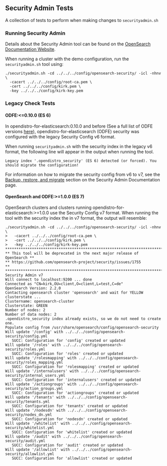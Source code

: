 ## Security Admin Tests

A collection of tests to perform when making changes to `securityadmin.sh`

### Running Security Admin

Details about the Security Admin tool can be found on the [OpenSearch Documentation Website](https://opensearch.org/docs/latest/security-plugin/configuration/security-admin/).

When running a cluster with the demo configuration, run the `securityadmin.sh` tool using:

```
./securityadmin.sh -cd ../../../config/opensearch-security/ -icl -nhnv \
  -cacert ../../../config/root-ca.pem \
  -cert ../../../config/kirk.pem \
  -key ../../../config/kirk-key.pem
```

### Legacy Check Tests

#### ODFE:<=0.10.0 (ES 6)

In opendistro-for-elasticsearch:0.10.0 and before (See a full list of ODFE versions [here](https://opendistro.github.io/for-elasticsearch-docs/version-history/)), opendistro-for-elasticsearch (ODFE) security was configured with the legacy Security Config v6 format. 

When running `securityadmin.sh` with the security index in the legacy v6 format, the following line will appear in the output when running the tool.

```
Legacy index '.opendistro_security' (ES 6) detected (or forced). You should migrate the configuration!
````

For information on how to migrate the security config from v6 to v7, see the [Backup, restore, and migrate](https://opensearch.org/docs/latest/security-plugin/configuration/security-admin/#backup-restore-and-migrate) section on the Security Admin Documentation page. 

#### OpenSearch and ODFE:>=1.0.0 (ES 7)

OpenSearch clusters and clusters running opendistro-for-elasticsearch:>=1.0.0 use the Security Config v7 format. When running the tool with the security index the in v7 format, the output will resemble:

```
./securityadmin.sh -cd ../../../config/opensearch-security/ -icl -nhnv \
>   -cacert ../../../config/root-ca.pem \
>   -cert ../../../config/kirk.pem \
>   -key ../../../config/kirk-key.pem
**************************************************************************
** This tool will be deprecated in the next major release of OpenSearch **
** https://github.com/opensearch-project/security/issues/1755           **
**************************************************************************
Security Admin v7
Will connect to localhost:9200 ... done
Connected as "CN=kirk,OU=client,O=client,L=test,C=de"
OpenSearch Version: 2.2.0
Contacting opensearch cluster 'opensearch' and wait for YELLOW clusterstate ...
Clustername: opensearch-cluster
Clusterstate: GREEN
Number of nodes: 2
Number of data nodes: 2
.opendistro_security index already exists, so we do not need to create one.
Populate config from /usr/share/opensearch/config/opensearch-security
Will update '/config' with ../../../config/opensearch-security/config.yml
   SUCC: Configuration for 'config' created or updated
Will update '/roles' with ../../../config/opensearch-security/roles.yml
   SUCC: Configuration for 'roles' created or updated
Will update '/rolesmapping' with ../../../config/opensearch-security/roles_mapping.yml
   SUCC: Configuration for 'rolesmapping' created or updated
Will update '/internalusers' with ../../../config/opensearch-security/internal_users.yml
   SUCC: Configuration for 'internalusers' created or updated
Will update '/actiongroups' with ../../../config/opensearch-security/action_groups.yml
   SUCC: Configuration for 'actiongroups' created or updated
Will update '/tenants' with ../../../config/opensearch-security/tenants.yml
   SUCC: Configuration for 'tenants' created or updated
Will update '/nodesdn' with ../../../config/opensearch-security/nodes_dn.yml
   SUCC: Configuration for 'nodesdn' created or updated
Will update '/whitelist' with ../../../config/opensearch-security/whitelist.yml
   SUCC: Configuration for 'whitelist' created or updated
Will update '/audit' with ../../../config/opensearch-security/audit.yml
   SUCC: Configuration for 'audit' created or updated
Will update '/allowlist' with ../../../config/opensearch-security/allowlist.yml
   SUCC: Configuration for 'allowlist' created or updated
```

